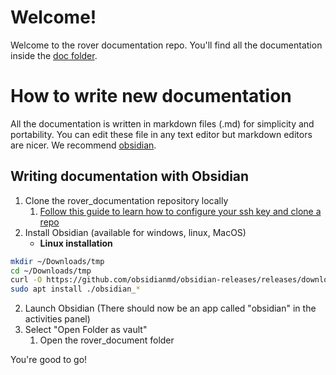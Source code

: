 # Welcome!

Welcome to the rover documentation repo. You'll find all the documentation inside the [doc folder](doc/).

# How to write new documentation

All the documentation is written in markdown files (.md) for simplicity and portability. You can edit these file in any text editor but markdown editors are nicer. We recommend [obsidian](https://obsidian.md/).

## Writing documentation with Obsidian

1. Clone the rover_documentation repository locally
   1. [Follow this guide to learn how to configure your ssh key and clone a repo](doc/prog/how_to/intial_setup#Git-setup-and-how-to-use)
2. Install Obsidian (available for windows, linux, MacOS)
   - **Linux installation**

```bash
mkdir ~/Downloads/tmp
cd ~/Downloads/tmp
curl -O https://github.com/obsidianmd/obsidian-releases/releases/download/v1.7.4/obsidian_1.7.4_amd64.deb
sudo apt install ./obsidian_*
```

2. Launch Obsidian (There should now be an app called "obsidian" in the activities panel)
3. Select "Open Folder as vault"
   1. Open the rover_document folder

You're good to go!
